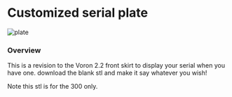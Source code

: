 # Customized serial plate
![plate](https://media.discordapp.net/attachments/624317225540780055/682076771893772298/20200225_220741.jpg?width=200&height=200)
### Overview
This is a revision to the Voron 2.2 front skirt to display your serial when you have one.  download the blank stl and make it say whatever you wish!

Note this stl is for the 300 only.

